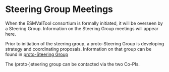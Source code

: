 Steering Group Meetings
==========================

When the ESMValTool consortium is formally initiated, it will be overseen by a
Steering Group.
Information on the Steering Group meetings will appear here.

Prior to initiation of the steering group, a proto-Steering Group is developing
strategy and coordinating proposals. Information on that group can be found in 
[proto-Steering Group](proto-Steering%20Group/README.md)

The (proto-)steering group can be contacted via the two Co-PIs.

